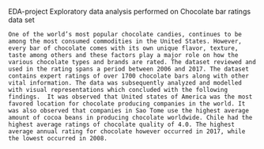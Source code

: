 EDA-project
Exploratory data analysis performed on Chocolate bar ratings data set

	One of the world’s most popular chocolate candies, continues to be among the most consumed commodities in the United States. However, every bar of chocolate comes with its own unique flavor, texture, taste among others and these factors play a major role on how the various chocolate types and brands are rated. The dataset reviewed and used in the rating spans a period between 2006 and 2017. The dataset contains expert ratings of over 1700 chocolate bars along with other vital information. The data was subsequently analyzed and modelled with visual representations which concluded with the following findings.  It was observed that United states of America was the most favored location for chocolate producing companies in the world. It was also observed that companies in Sao Tome use the highest average amount of cocoa beans in producing chocolate worldwide. Chile had the highest average ratings of chocolate quality of 4.0. The highest average annual rating for chocolate however occurred in 2017, while the lowest occurred in 2008.
